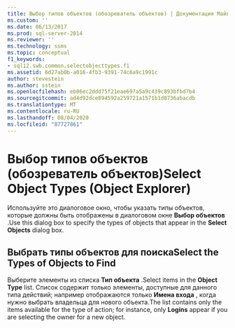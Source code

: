 ```yaml
---
title: Выбор типов объектов (обозреватель объектов) | Документация Майкрософт
ms.custom: ''
ms.date: 06/13/2017
ms.prod: sql-server-2014
ms.reviewer: ''
ms.technology: ssms
ms.topic: conceptual
f1_keywords:
- sql12.swb.common.selectobjecttypes.f1
ms.assetid: 6d27ab0b-a016-4fb3-9391-74c6a9c1991c
author: stevestein
ms.author: sstein
ms.openlocfilehash: eb06ec2ddd75f21eae697a5a9c439c893bfbd7b4
ms.sourcegitcommit: ad4d92dce894592a259721a1571b1d8736abacdb
ms.translationtype: MT
ms.contentlocale: ru-RU
ms.lasthandoff: 08/04/2020
ms.locfileid: "87727861"
---
```

# <a name="select-object-types-object-explorer"></a><span data-ttu-id="2f8d6-102">Выбор типов объектов (обозреватель объектов)</span><span class="sxs-lookup"><span data-stu-id="2f8d6-102">Select Object Types (Object Explorer)</span></span>
  <span data-ttu-id="2f8d6-103">Используйте это диалоговое окно, чтобы указать типы объектов, которые должны быть отображены в диалоговом окне **Выбор объектов** .</span><span class="sxs-lookup"><span data-stu-id="2f8d6-103">Use this dialog box to specify the types of objects that appear in the **Select Objects** dialog box.</span></span>  
  
## <a name="select-the-types-of-objects-to-find"></a><span data-ttu-id="2f8d6-104">Выбрать типы объектов для поиска</span><span class="sxs-lookup"><span data-stu-id="2f8d6-104">Select the Types of Objects to Find</span></span>  
 <span data-ttu-id="2f8d6-105">Выберите элементы из списка **Тип объекта** .</span><span class="sxs-lookup"><span data-stu-id="2f8d6-105">Select items in the **Object Type** list.</span></span> <span data-ttu-id="2f8d6-106">Список содержит только элементы, доступные для данного типа действий; например отображаются только **Имена входа** , когда нужно выбрать владельца для нового объекта.</span><span class="sxs-lookup"><span data-stu-id="2f8d6-106">The list contains only the items available for the type of action; for instance, only **Logins** appear if you are selecting the owner for a new object.</span></span>  
  
  
